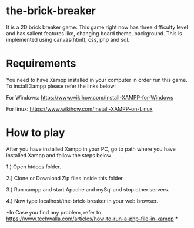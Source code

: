 # the-brick-breaker
It is a 2D brick breaker game. This game right now has three difficulty level and has salient features like, changing board theme, background. This is implemented using canvas(html), css, php and sql.

# Requirements
 You need to have Xampp installed in your computer in order run this game. To install Xampp please refer the links below:
 
 For Windows: https://www.wikihow.com/Install-XAMPP-for-Windows
 
 For linux: https://www.wikihow.com/Install-XAMPP-on-Linux
 
# How to play

After you have installed Xampp in your PC, go to path where you have installed Xampp and follow the steps below

1.) Open htdocs folder.

2.) Clone or Download Zip files inside this folder.

3.) Run xampp and start Apache and mySql and stop other servers.

4.) Now type localhost/the-brick-breaker in your web browser. 

*In Case you find any problem, refer to https://www.techwalla.com/articles/how-to-run-a-php-file-in-xampp *


 

